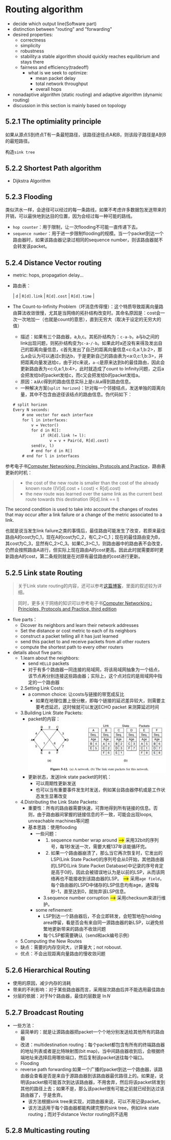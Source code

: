 # Routing algorithm

- decide which output line(Software part)
- distinction between "routing" and "forwarding"
- desired properties:
  - correctness
  - simplicity
  - robustness
  - stability:a stable algorithm should quickly reaches equilibrium and stays there
  - fairness and efficiency(tradeoff)
    - what is we seek to optimize:
      - mean packet delay
      - total network throughput
      - overall hops
- nonadaptive algorithm (static routing) and adaptive algorithm (dynamic routing)
- discussion in this section is mainly based on topology
## 5.2.1 The optimiality principle
如果从源点S到终点T有一条最短路径，该路径途径点A和B，则该段子路径是A到B的最短路径。

构造`sink tree`

## 5.2.2 Shortest Path algorithm

- Dijkstra Algorithm

## 5.2.3 Flooding
类似洪水一样，会途径可以经过的每一条路线，如果不考虑许多数据包发送带来的开销，可以最快地到达目的位置，因为会经过每一种可能的路线。

- `hop counter`：用于限制，让一次flooding不可能一直传递下去。
- `sequence number`：用于进一步限制flooding的规模。当一个packet到达一个路由器时，如果该路由器记录过相同的sequence number，则该路由器就不会转发该packet。

## 5.2.4 Distance Vector routing

- metric: hops, propagation delay...
- 路由表：

  | `d` | `R[d].link` | `R[d].cost` | `R[d].time` |
- The Count-to-Infinity Problem（坏消息传得慢）：这个特质导致距离向量路由算法收敛很慢，尤其是当网络的拓扑结构改变时。其命名原因是：cost会一次一次地加一（也就是count的意思），直到无穷大（取决于设定的无穷大的值）
  - 描述：如果有三个路由器，a,b,c。其拓扑结构为：`c-a-b`，a与b之间的link出现问题，则拓扑结构变为`c-a-/-b`。如果此时a还没有来得及发出自己的距离向量信息，c首先发出了自己的距离向量信息<c:0,a:1,b:2>，那么a会认为可以通过c到达b，于是更新自己的路由表为<a:0,c:1,b:3>，并把距离向量发送给c，由于对c来说，`a-c`是原来达到b的最佳路由，因此会更新路由表为<c:0,a:1,b:4>，此时就造成了count to Infinity问题，之后a会把发给b的packet发给c，而c又会把发给b的packet发给a。
  - 原因：a从c得到的路由信息实际上是c从a得到路由信息。
  - 一种解决方案(`split horizon`)：针对每一个邻接结点，发送单独的距离向量，其中不包含由途径该结点的路由信息。伪代码如下：
  ```
  # split horizon
  Every N seconds:
      # one vector for each interface
      for l in interfaces:
          v = Vector()
          for d in R[]:
              if (R[d].link != l):
                  v = v + Pair(d, R[d].cost)
          send(v, l)
          # end for d in R[]
      # end for l in interfaces
  ```

参考电子书[Computer Networking: Principles, Protocols and Practice](https://beta.computer-networking.info/syllabus/default/principles/network.html#the-control-plane)，路由表更新的时机：
> - the cost of the new route is smaller than the cost of the already known route ((V[d].cost + l.cost) < R[d].cost)
> - the new route was learned over the same link as the current best route towards this destination (R[d].link == l)

The second condition is used to take into account the changes of routes that may occur after a link failure or a change of the metric associated to a link.

也就是说当发生link failure之类的事情后，最佳路由可能发生了改变，若原来最佳路由A的cost为C_1，现在A的cost为C_2，有C_2>C_1；现在的最佳路由变为B，其cost为C_3，显然有C_2>C_3。如果C_3>C_1，则路由器中的路由表不会改变，仍然会按照路由A进行，但实际上现在路由A的cost更高。因此此时就需要即时更新路由A的cost，第二条规则就是在对原有最佳路由的cost进行更新。



## 5.2.5 Link state Routing

>关于Link state routing的内容，还可以参考[这篇博客](https://www.computer-networking.info/principles/linkstate.html)，里面的叙述较为详细。

> 同时，更多关于网络的知识可以参考电子书[Computer Networking : Principles, Protocols and Practice, third edition](https://beta.computer-networking.info/syllabus/default/index.html)

- five parts：
  - Dicover its neighbors and learn their network addresses
  - Set the distance or cost metric to each of its neighbors
  - construct a packet telling all it has just learned
  - send this packet to and receive packets from all other routers
  - compute the shortest path to every other routers
- details about five parts:
  - 1.learn about the neighbors:
    - send `HELLO` packets
    - 对于有多个路由器一同连接的局域网，将该局域网抽象为一个结点，该节点再分别连接这些路由器；实际上，这个点对应的是局域网中指定的一个路由器
  - 2.Setting Link Costs:
    - a common choice: 让costs与链接的带宽成反比
      - 如果在地理位置上很分散，即每个链接的延迟差异较大，则需要主要考虑延迟，这时候就可以发送ECHO packet 来测算延迟时间
  - 3.Building Link State Packets:
    - packet的内容：![link_state_routing_packet的内容](sec02/link_state_routing_packet.png)
    - 更新状态，发送link state packet的时机：
      - 可以周期性更新发送
      - 也可以当有重要事件发生时发送，例如某台路由器停机或是工作状态发生显著改变
  - 4.Distributing the Link State Packets:
    - 重要性：所有的路由器需要快速，可靠地得到所有链接的信息。否则，由于路由器间掌握的链接信息的不一致，可能会出现loops, unreachable machines等问题
    - 基本思路：使用flooding
      - 一些问题：
        - 1. sequence number wrap around <mark>--></mark> 采用32bit的序列号，每1秒发送一次，需要大概137年该能循环完。  
        - 2. 如果一个路由器崩溃了，那么当它再次恢复时，它发出的LSP(Link State Packet)的序列号会从0开始，其他路由器的LSPD(Link State Packet Database)中记录的序号肯定是高于0的，因此会被错误地认为是以前的LSP，从而该网络再也不能接收到该路由器的LSP。 <mark>--></mark> 采用`age field`，每个路由器的LSPD中储存的LSP信息均有age，通常每秒-1，直至达到0，就抛弃该LSP信息。
        - 3.sequence number corruption <mark>--></mark> 采用checksum来进行维护。
      - some refinement:
        - LSP到达一个路由器后，不会立即转发，会短暂地在holding area停留，看是否会有来自同一源路由器的新LSP，以避免频繁地更新带来的路由不收敛问题
        - 每个LSP都需要确认（send和ack编号示例）
  - 5.Computing the New Routes
  - 缺点：需要的内存空间大，计算量大；not roboust.
  - 优点：不会出现距离向量路由的慢收敛问题

## 5.2.6 Hierarchical Routing
 - 使用的原因，减少内存的消耗
 - 带来的不利影响：对于某些路由器而言，采用层次路由后并不能选用最佳路由
 - 分层的依据：对于N个路由器，最佳的层数是 $\ln{N}$

## 5.2.7 Broadcast Routing
- 一些方法：
  - 最简单的：就是让源路由器把packet一个个地分别发送给其他所有的路由器
  - 改进：multidestination routing：每个packet都包含有所有的终端路由器的地址列表或者是比特映射图(bit map)，当中间路由器收到后，会根据终端地址来选择启用哪些端口，然后复制该packet送往每个端口。
  - Flooding
  - reverse path forwarding:如果一个广播的packet到达一个路由器，该路由器会查看是否是来自于源路由器到该路由器最优路径上的。如果是，说明该packet极可能首次到达该路由器，不用舍弃，然后将该packet转发到其他的路径上去；如果不是，那么该packet很有可能之前就已经到达过该路由器了，于是舍弃。
    - 该方法根据sink tree来实现，对路由器来说，可以不用记录packet。
    - 该方法适用于每个路由器都能构建完整的sink tree，例如link state routing；而对于distance Vector routing则不适用

## 5.2.8 Multicasting routing
